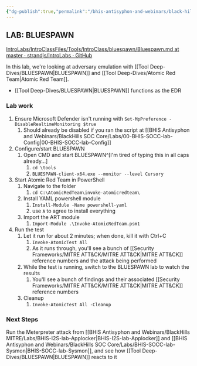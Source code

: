 ```yaml
---
{"dg-publish":true,"permalink":"/bhis-antisyphon-and-webinars/black-hills-mitre/bhis-i2-s-lab-bluespawn/"}
---
```



## LAB: BLUESPAWN
[IntroLabs/IntroClassFiles/Tools/IntroClass/bluespawn/Bluespawn.md at master · strandjs/IntroLabs · GitHub](https://github.com/strandjs/IntroLabs/blob/master/IntroClassFiles/Tools/IntroClass/bluespawn/Bluespawn.md)

In this lab, we're looking at adversary emulation with [[Tool Deep-Dives/BLUESPAWN\|BLUESPAWN]] and [[Tool Deep-Dives/Atomic Red Team\|Atomic Red Team]].
- [[Tool Deep-Dives/BLUESPAWN\|BLUESPAWN]] functions as the EDR

### Lab work
1. Ensure Microsoft Defender isn't running with `Set-MpPreference -DisableRealtimeMonitoring $true`
	1. Should already be disabled if you ran the script at [[BHIS Antisyphon and Webinars/BlackHills SOC Core/Labs/00-BHIS-SOCC-lab-Config\|00-BHIS-SOCC-lab-Config]]
2. Configure/start BLUESPAWN
	1. Open CMD and start BLUESPAWN^[I'm tired of typing this in all caps already...]
		1. `cd \tools`
		2. `BLUESPAWN-client-x64.exe --monitor --level Cursory`
3. Start Atomic Red Team in PowerShell
	1. Navigate to the folder
		1. `cd C:\AtomicRedTeam\invoke-atomicredteam\`
	2. Install YAML powershell module
		1. `Install-Module -Name powershell-yaml`
		2. use `A` to agree to install everything
	3. Import the ART module
		1. `Import-Module .\Invoke-AtomicRedTeam.psm1`
4. Run the test
	1. Let it run for about 2 minutes; when done, kill it with Ctrl+C
		1. `Invoke-AtomicTest All`
		2. As it runs through, you'll see a bunch of [[Security Frameworks/MITRE ATT&CK/MITRE ATT&CK\|MITRE ATT&CK]] reference numbers and the attack being performed
	2. While the test is running, switch to the BLUESPAWN lab to watch the results
		1. You'll see a bunch of findings and their associated [[Security Frameworks/MITRE ATT&CK/MITRE ATT&CK\|MITRE ATT&CK]] reference numbers
	3. Cleanup
		1. `Invoke-AtomicTest All -Cleanup`

### Next Steps
Run the Meterpreter attack from [[BHIS Antisyphon and Webinars/BlackHills MITRE/Labs/BHIS-I2S-lab-Applocker\|BHIS-I2S-lab-Applocker]] and [[BHIS Antisyphon and Webinars/BlackHills SOC Core/Labs/BHIS-SOCC-lab-Sysmon\|BHIS-SOCC-lab-Sysmon]], and see how [[Tool Deep-Dives/BLUESPAWN\|BLUESPAWN]] reacts to it
